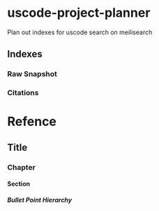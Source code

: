 # uscode-project-planner
Plan out indexes for uscode search on meilisearch

## Indexes

### Raw Snapshot

### Citations

# Refence

## Title

### Chapter

#### Section
##### Bullet Point Hierarchy
